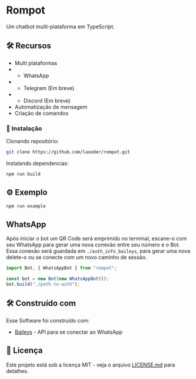 # Rompot

Um chatbot multi-plataforma em TypeScript.

## 🛠 Recursos

- Multi plataformas
- - WhatsApp
- - Telegram (Em breve)
- - Discord (Em breve)
- Automatização de mensagem
- Criação de comandos

### 🔧 Instalação

Clonando repositório:

```sh
git clone https://github.com/laxeder/rompot.git
```

Instalando dependencias:

```sh
npm run build
```

## ⚙️ Exemplo

```sh
npm run example
```

## WhatsApp

Após iniciar o bot um QR Code será emprimido no terminal, escane-o com seu WhatsApp para gerar uma nova conexão entre seu número e o Bot. Essa conexão será guardada em `./auth_info_baileys`, para gerar uma nova delete-o ou se conecte com um novo caminho de sessão.

```ts
import Bot, { WhatsAppBot } from "rompot";

const bot = new Bot(new WhatsAppBot());
bot.build("./path-to-auth");
```

## 🛠️ Construído com

Esse Software foi construído com:

- [Baileys](https://github.com/adiwajshing/Baileys) - API para se conectar ao WhatsApp

## 📄 Licença

Este projeto está sob a licença MIT - veja o arquivo [LICENSE.md](https://github.com/laxeder/multi-bot/LICENSE) para detalhes.
